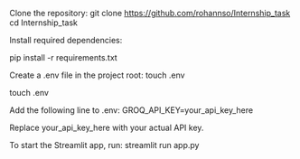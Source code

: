 Clone the repository:
git clone https://github.com/rohannso/Internship_task
cd Internship_task

Install required dependencies:

pip install -r requirements.txt

Create a .env file in the project root:
touch .env



touch .env

Add the following line to .env:
GROQ_API_KEY=your_api_key_here

Replace your_api_key_here with your actual API key.

To start the Streamlit app, run:
streamlit run app.py